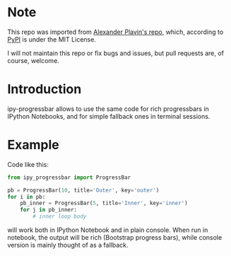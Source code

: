 # Note

This repo was imported from [Alexander Plavin's repo](https://hg.plav.in/my_projects/python/ipy-progressbar), which, according to [PyPI](https://pypi.python.org/pypi/ipy-progressbar/1.0.2) is under the MIT License.

I will not maintain this repo or fix bugs and issues, but pull requests are, of course, welcome.

Introduction
============

ipy-progressbar allows to use the same code for rich progressbars in IPython Notebooks, and for simple fallback ones in terminal sessions.


Example
=======

Code like this:

```python
from ipy_progressbar import ProgressBar

pb = ProgressBar(10, title='Outer', key='outer')
for i in pb:
    pb_inner = ProgressBar(5, title='Inner', key='inner')
    for j in pb_inner:
        # inner loop body
```

will work both in IPython Notebook and in plain console. When run in notebook, the output will be rich (Bootstrap progress bars), while console version is mainly thought of as a fallback.
